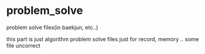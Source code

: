 # problem_solve
problem solve files(in baekjun, etc..)

this part is just algorithm problem solve files
just for record, memory .. 
some file uncorrect
